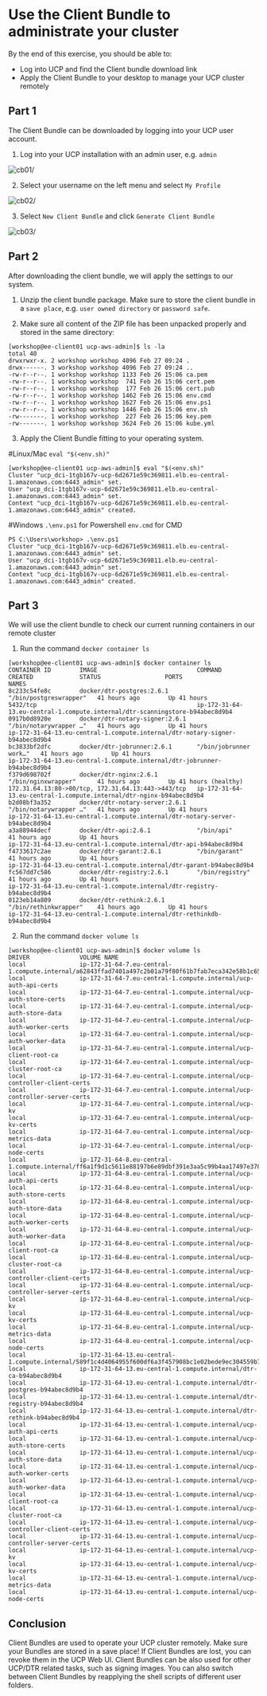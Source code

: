 # Use the Client Bundle to administrate your cluster

By the end of this exercise, you should be able to:

 - Log into UCP and find the Client bundle download link
 - Apply the Client Bundle to your desktop to manage your UCP cluster remotely

## Part 1

The Client Bundle can be downloaded by logging into your UCP user account.

1. Log into your UCP installation with an admin user, e.g. `admin`

![cb01](../images/cb01.png)/

2. Select your username on the left menu and select `My Profile`

![cb02](../images/cb02.png)/

3. Select `New Client Bundle` and click `Generate Client Bundle`

![cb03](../images/cb03.png)/

## Part 2

After downloading the client bundle, we will apply the settings to our system.

1. Unzip the client bundle package. Make sure to store the client bundle in a `save place`, e.g. `user owned directory` or `password safe`.

2. Make sure all content of the ZIP file has been unpacked properly and stored in the same directory:
```
[workshop@ee-client01 ucp-aws-admin]$ ls -la
total 40
drwxrwxr-x. 2 workshop workshop 4096 Feb 27 09:24 .
drwx------. 3 workshop workshop 4096 Feb 27 09:24 ..
-rw-r--r--. 1 workshop workshop 1133 Feb 26 15:06 ca.pem
-rw-r--r--. 1 workshop workshop  741 Feb 26 15:06 cert.pem
-rw-r--r--. 1 workshop workshop  177 Feb 26 15:06 cert.pub
-rw-r--r--. 1 workshop workshop 1462 Feb 26 15:06 env.cmd
-rw-r--r--. 1 workshop workshop 1627 Feb 26 15:06 env.ps1
-rw-r--r--. 1 workshop workshop 1446 Feb 26 15:06 env.sh
-rw-------. 1 workshop workshop  227 Feb 26 15:06 key.pem
-rw-------. 1 workshop workshop 3624 Feb 26 15:06 kube.yml
```
3. Apply the Client Bundle fitting to your operating system.

#Linux/Mac
`eval "$(<env.sh)"`

```
[workshop@ee-client01 ucp-aws-admin]$ eval "$(<env.sh)"
Cluster "ucp_dci-1tgb167v-ucp-6d2671e59c369811.elb.eu-central-1.amazonaws.com:6443_admin" set.
User "ucp_dci-1tgb167v-ucp-6d2671e59c369811.elb.eu-central-1.amazonaws.com:6443_admin" set.
Context "ucp_dci-1tgb167v-ucp-6d2671e59c369811.elb.eu-central-1.amazonaws.com:6443_admin" created.
```

#Windows
`.\env.ps1` for Powershell
`env.cmd` for CMD

```
PS C:\Users\workshop> .\env.ps1
Cluster "ucp_dci-1tgb167v-ucp-6d2671e59c369811.elb.eu-central-1.amazonaws.com:6443_admin" set.
User "ucp_dci-1tgb167v-ucp-6d2671e59c369811.elb.eu-central-1.amazonaws.com:6443_admin" set.
Context "ucp_dci-1tgb167v-ucp-6d2671e59c369811.elb.eu-central-1.amazonaws.com:6443_admin" created.
```

## Part 3

We will use the client bundle to check our current running containers in our remote cluster

1. Run the command `docker container ls`

```
[workshop@ee-client01 ucp-aws-admin]$ docker container ls
CONTAINER ID        IMAGE                            COMMAND                  CREATED             STATUS                  PORTS                                                NAMES
8c233c54fe8c        docker/dtr-postgres:2.6.1        "/bin/postgreswrapper"   41 hours ago        Up 41 hours             5432/tcp                                             ip-172-31-64-13.eu-central-1.compute.internal/dtr-scanningstore-b94abec8d9b4
0917b0d8920e        docker/dtr-notary-signer:2.6.1   "/bin/notarywrapper …"   41 hours ago        Up 41 hours                                                                  ip-172-31-64-13.eu-central-1.compute.internal/dtr-notary-signer-b94abec8d9b4
bc3833bf2dfc        docker/dtr-jobrunner:2.6.1       "/bin/jobrunner work…"   41 hours ago        Up 41 hours                                                                  ip-172-31-64-13.eu-central-1.compute.internal/dtr-jobrunner-b94abec8d9b4
f379d698702f        docker/dtr-nginx:2.6.1           "/bin/nginxwrapper"      41 hours ago        Up 41 hours (healthy)   172.31.64.13:80->80/tcp, 172.31.64.13:443->443/tcp   ip-172-31-64-13.eu-central-1.compute.internal/dtr-nginx-b94abec8d9b4
b2d08bf3a352        docker/dtr-notary-server:2.6.1   "/bin/notarywrapper …"   41 hours ago        Up 41 hours                                                                  ip-172-31-64-13.eu-central-1.compute.internal/dtr-notary-server-b94abec8d9b4
a3a88944decf        docker/dtr-api:2.6.1             "/bin/api"               41 hours ago        Up 41 hours                                                                  ip-172-31-64-13.eu-central-1.compute.internal/dtr-api-b94abec8d9b4
f4733617c2ae        docker/dtr-garant:2.6.1          "/bin/garant"            41 hours ago        Up 41 hours                                                                  ip-172-31-64-13.eu-central-1.compute.internal/dtr-garant-b94abec8d9b4
fc567dd7c586        docker/dtr-registry:2.6.1        "/bin/registry"          41 hours ago        Up 41 hours                                                                  ip-172-31-64-13.eu-central-1.compute.internal/dtr-registry-b94abec8d9b4
0123eb14a809        docker/dtr-rethink:2.6.1         "/bin/rethinkwrapper"    41 hours ago        Up 41 hours                                                                  ip-172-31-64-13.eu-central-1.compute.internal/dtr-rethinkdb-b94abec8d9b4
```

2. Run the command `docker volume ls`

```
[workshop@ee-client01 ucp-aws-admin]$ docker volume ls
DRIVER              VOLUME NAME
local               ip-172-31-64-7.eu-central-1.compute.internal/a62843ffad7401a497c2b01a79f80f61b7fab7eca342e58b1c65450dc60ac300
local               ip-172-31-64-7.eu-central-1.compute.internal/ucp-auth-api-certs
local               ip-172-31-64-7.eu-central-1.compute.internal/ucp-auth-store-certs
local               ip-172-31-64-7.eu-central-1.compute.internal/ucp-auth-store-data
local               ip-172-31-64-7.eu-central-1.compute.internal/ucp-auth-worker-certs
local               ip-172-31-64-7.eu-central-1.compute.internal/ucp-auth-worker-data
local               ip-172-31-64-7.eu-central-1.compute.internal/ucp-client-root-ca
local               ip-172-31-64-7.eu-central-1.compute.internal/ucp-cluster-root-ca
local               ip-172-31-64-7.eu-central-1.compute.internal/ucp-controller-client-certs
local               ip-172-31-64-7.eu-central-1.compute.internal/ucp-controller-server-certs
local               ip-172-31-64-7.eu-central-1.compute.internal/ucp-kv
local               ip-172-31-64-7.eu-central-1.compute.internal/ucp-kv-certs
local               ip-172-31-64-7.eu-central-1.compute.internal/ucp-metrics-data
local               ip-172-31-64-7.eu-central-1.compute.internal/ucp-node-certs
local               ip-172-31-64-8.eu-central-1.compute.internal/ff6a1f9d1c5611e88197b6e89dbf391e3aa5c99b4aa17497e37856c2ca45d83b
local               ip-172-31-64-8.eu-central-1.compute.internal/ucp-auth-api-certs
local               ip-172-31-64-8.eu-central-1.compute.internal/ucp-auth-store-certs
local               ip-172-31-64-8.eu-central-1.compute.internal/ucp-auth-store-data
local               ip-172-31-64-8.eu-central-1.compute.internal/ucp-auth-worker-certs
local               ip-172-31-64-8.eu-central-1.compute.internal/ucp-auth-worker-data
local               ip-172-31-64-8.eu-central-1.compute.internal/ucp-client-root-ca
local               ip-172-31-64-8.eu-central-1.compute.internal/ucp-cluster-root-ca
local               ip-172-31-64-8.eu-central-1.compute.internal/ucp-controller-client-certs
local               ip-172-31-64-8.eu-central-1.compute.internal/ucp-controller-server-certs
local               ip-172-31-64-8.eu-central-1.compute.internal/ucp-kv
local               ip-172-31-64-8.eu-central-1.compute.internal/ucp-kv-certs
local               ip-172-31-64-8.eu-central-1.compute.internal/ucp-metrics-data
local               ip-172-31-64-8.eu-central-1.compute.internal/ucp-node-certs
local               ip-172-31-64-13.eu-central-1.compute.internal/589f1c4d4064955f600df6a3f457908bc1e02bede9ec304559b73edb8c605700
local               ip-172-31-64-13.eu-central-1.compute.internal/dtr-ca-b94abec8d9b4
local               ip-172-31-64-13.eu-central-1.compute.internal/dtr-postgres-b94abec8d9b4
local               ip-172-31-64-13.eu-central-1.compute.internal/dtr-registry-b94abec8d9b4
local               ip-172-31-64-13.eu-central-1.compute.internal/dtr-rethink-b94abec8d9b4
local               ip-172-31-64-13.eu-central-1.compute.internal/ucp-auth-api-certs
local               ip-172-31-64-13.eu-central-1.compute.internal/ucp-auth-store-certs
local               ip-172-31-64-13.eu-central-1.compute.internal/ucp-auth-store-data
local               ip-172-31-64-13.eu-central-1.compute.internal/ucp-auth-worker-certs
local               ip-172-31-64-13.eu-central-1.compute.internal/ucp-auth-worker-data
local               ip-172-31-64-13.eu-central-1.compute.internal/ucp-client-root-ca
local               ip-172-31-64-13.eu-central-1.compute.internal/ucp-cluster-root-ca
local               ip-172-31-64-13.eu-central-1.compute.internal/ucp-controller-client-certs
local               ip-172-31-64-13.eu-central-1.compute.internal/ucp-controller-server-certs
local               ip-172-31-64-13.eu-central-1.compute.internal/ucp-kv
local               ip-172-31-64-13.eu-central-1.compute.internal/ucp-kv-certs
local               ip-172-31-64-13.eu-central-1.compute.internal/ucp-metrics-data
local               ip-172-31-64-13.eu-central-1.compute.internal/ucp-node-certs
```


## Conclusion

Client Bundles are used to operate your UCP cluster remotely. Make sure your Bundles are stored in a save place! If Client Bundles are lost, you can revoke them in the UCP Web UI. Client Bundles can be also used for other UCP/DTR related tasks, such as signing images. You can also switch between Client Bundles by reapplying the shell scripts of different user folders.
